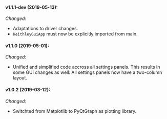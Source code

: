 #### v1.1.1-dev (2019-05-13):
_Changed:_

- Adaptations to driver changes.
- `KeithleyGuiApp` must now be explicitly imported from main.

#### v1.1.0 (2019-05-01):
_Changed:_

- Unified and simplified code accross all settings panels. This results in some GUI changes as well: All settings panels now have a two-column layout.

#### v1.0.2 (2019-03-12):
_Changed:_
- Switchted from Matplotlib to PyQtGraph as plotting library.
